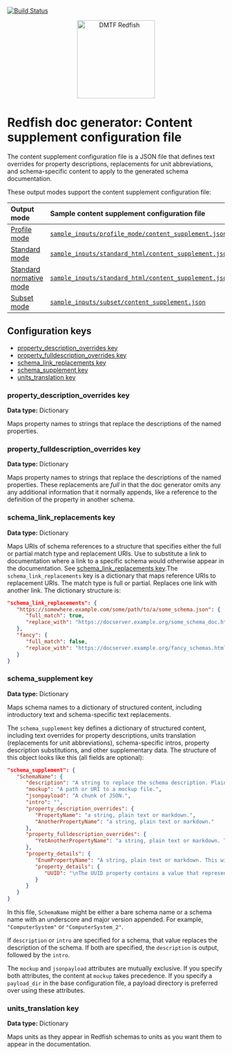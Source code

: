 [![Build Status](https://travis-ci.com/DMTF/Redfish-Tools.svg?branch=master)](https://travis-ci.com/github/DMTF/Redfish-Tools)
<p align="center">
  <img src="http://redfish.dmtf.org/sites/all/themes/dmtf2015/images/dmtf-redfish-logo.png" alt="DMTF Redfish" width=180>

# Redfish doc generator: Content supplement configuration file

The content supplement configuration file is a JSON file that defines text overrides for property descriptions, replacements for unit abbreviations, and schema-specific content to apply to the generated schema documentation.

These output modes support the content supplement configuration file:

| Output mode | Sample content supplement configuration file |
| :---------- | :------------------------------------------- |
| [Profile mode](README.md#profile-mode "README.md#profile-mode") | [`sample_inputs/profile_mode/content_supplement.json`](sample_inputs/profile_mode/content_supplement.json "sample_inputs/profile_mode/content_supplement.json") |
| [Standard mode](README.md#standard-mode "README.md#standard-mode") | [`sample_inputs/standard_html/content_supplement.json`](sample_inputs/standard_html/content_supplement.json "sample_inputs/standard_html/content_supplement.json") |
| [Standard normative mode](README.md#standard-normative-mode "README.md#standard-normative-mode") | [`sample_inputs/standard_html/content_supplement.json`](sample_inputs/standard_html/content_supplement.json "sample_inputs/standard_html/content_supplement.json") |
| [Subset mode](README.md#subset-mode "README.md#subset-mode") | [`sample_inputs/subset/content_supplement.json`](sample_inputs/subset/content_supplement.json "sample_inputs/subset/content_supplement.json") |

## Configuration keys

* [property_description_overrides key](#property_description_overrides-key)
* [property_fulldescription_overrides key](#property_fulldescription_overrides-key)
* [schema_link_replacements key](#schema_link_replacements-key)
* [schema_supplement key](#schema_supplement-key)
* [units_translation key](#units_translation-key)

### property_description_overrides key

**Data type:** Dictionary

Maps property names to strings that replace the descriptions of the named properties.

### property_fulldescription_overrides key

**Data type:** Dictionary

Maps property names to strings that replace the descriptions of the named properties. These replacements are <i>full</i> in that the doc generator omits any any additional information that it normally appends, like a reference to the definition of the property in another schema.

### schema_link_replacements key

**Data type:** Dictionary

Maps URIs of schema references to a structure that specifies either the full or partial match type and replacement URIs. Use to substitute a link to documentation where a link to a specific schema would otherwise appear in the documentation. See <a href="#schema_link_replacements-key">schema_link_replacements key</a>.The `schema_link_replacements` key is a dictionary that maps reference URIs to replacement URIs. The match type is full or partial. Replaces one link with another link. The dictionary structure is:

```json
"schema_link_replacements": {
   "https://somewhere.example.com/some/path/to/a/some_schema.json": {
      "full_match": true,
      "replace_with": "https://docserver.example.org/some_schema_doc.html"
   },
   "fancy": {
      "full_match": false,
      "replace_with": "https://docserver.example.org/fancy_schemas.html"
   }
}
```

### schema_supplement key

**Data type:** Dictionary

Maps schema names to a dictionary of structured content, including introductory text and schema-specific text replacements.

The `schema_supplement` key defines a dictionary of structured content, including text overrides for property descriptions, units translation (replacements for unit abbreviations), schema-specific intros, property description substitutions, and other supplementary data. The structure of this object looks like this (all fields are optional):

```json
"schema_supplement": {
   "SchemaName": {
      "description": "A string to replace the schema description. Plain text or markdown.",
      "mockup": "A path or URI to a mockup file.",
      "jsonpayload": "A chunk of JSON.",
      "intro": "",
      "property_description_overrides": {
         "PropertyName": "a string, plain text or markdown.",
         "AnotherPropertyName": "a string, plain text or markdown."
      },
      "property_fulldescription_overrides": {
         "YetAnotherPropertyName": "a string, plain text or markdown. This string will also eliminate any additional data the doc generator would normally append to the description."
      },
      "property_details": {
         "EnumPropertyName": "A string, plain text or markdown. This will be inserted after the property description and prior to the table of enum details in the property information under Property Details.",
         "property_details": {
            "UUID": "\nThe UUID property contains a value that represents the universal unique identifier number (UUID) of a system.\n\nThe UUID property is a string data type. The format of the string is the 35-character string format specified in RFC4122: \"xxxxxx-xxxx-xxxx-xxxx-xxxxxxxxxxxx\". Each x represents a hexadecimal digit (0-f).\n\nRegarding the case of the hex values, RFC4122 specifies that the hex values should be lowercase characters. Most modern scripting languages typically also represent hex values in lowercase characters following the RFC. However, dmidecode, WMI and some Redfish implementations currently use uppercase characters for UUID on output."
         }
      }
   }
}
```

In this file, `SchemaName` might be either a bare schema name or a schema name with an underscore and major version appended. For example, `"ComputerSystem"` or `"ComputerSystem_2"`.

If `description` or `intro` are specified for a schema, that value replaces the description of the schema. If both are specified, the `description` is output, followed by the `intro`.

The `mockup` and `jsonpayload` attributes are mutually exclusive. If you specify both attributes, the content at `mockup` takes precedence. If you specify a `payload_dir` in the base configuration file, a payload directory is preferred over using these attributes.

### units_translation key

**Data type:** Dictionary

Maps units as they appear in Redfish schemas to units as you want them to appear in the documentation.
